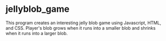 # jellyblob_game

This program creates an interesting jelly blob game using Javascript, HTML, and CSS. 
Player's blob grows when it runs into a smaller blob and shrinks when it runs into a larger blob.
